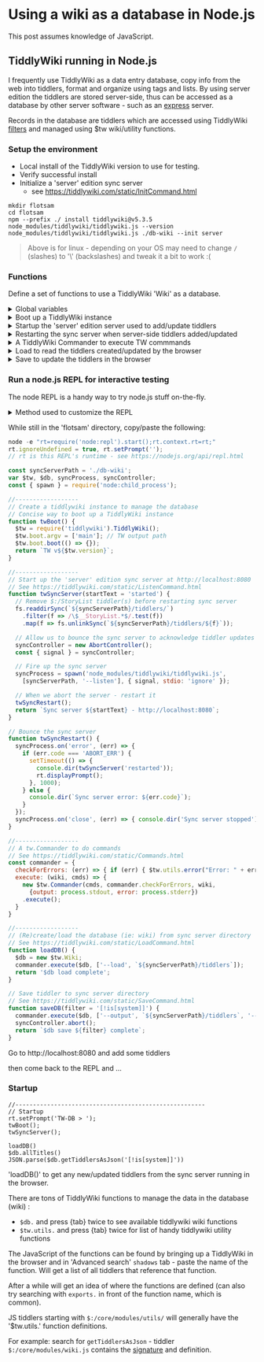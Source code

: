 # Using a wiki as a database in Node.js
This post assumes knowledge of JavaScript.

## TiddlyWiki running in Node.js
I frequently use TiddlyWiki as a data entry database, copy info from the web into tiddlers, format and organize using tags and lists. By using server edition the tiddlers are stored server-side, thus can be accessed as a database by other server software - such as an [express](http://expressjs.com/) server.

Records in the database are tiddlers which are accessed using TiddlyWiki [filters](https://tiddlywiki.com/static/Filters.html) and managed using $tw wiki/utility functions.

### Setup the environment

 * Local install of the TiddlyWiki version to use for testing.
 * Verify successful install
 * Initialize a 'server' edition sync server
   * see https://tiddlywiki.com/static/InitCommand.html

```text
mkdir flotsam
cd flotsam
npm --prefix ./ install tiddlywiki@v5.3.5
node_modules/tiddlywiki/tiddlywiki.js --version
node_modules/tiddlywiki/tiddlywiki.js ./db-wiki --init server
```

> Above is for linux - depending on your OS may need to change `/` (slashes) to '\\' (backslashes) and tweak it a bit to work :(

### Functions
Define a set of functions to use a TiddlyWiki 'Wiki' as a database.
<details><summary>Global variables</summary>

```
const syncServerPath = './db-wiki';
var $tw, $db, syncProcess, syncController;
const { spawn } = require('node:child_process');
```

</details>
<details><summary>Boot up a TiddlyWiki instance</summary>

```
//------------------
// Create a tiddlywiki instance to manage the database
// Concise way to boot up a TiddlyWiki instance
var $tw;
function twBoot() {
  $tw = require('tiddlywiki').TiddlyWiki();
  $tw.boot.argv = ['db-wiki']; // TW output path
  $tw.boot.boot(() => {});
  return `TW v${$tw.version}`;
}
```

</details>
<details><summary>Startup the 'server' edition server used to add/update tiddlers</summary>

```
//------------------
// Start up the 'server' edition sync server at http://localhost:8080
// See https://tiddlywiki.com/static/ListenCommand.html
function twSyncServer(startText = 'started') {
  // Remove $:/StoryList tiddler(s) before restarting sync server
  fs.readdirSync(`${syncServerPath}/tiddlers/`)
    .filter(f => /\$__StoryList.*$/.test(f))
    .map(f => fs.unlinkSync(`${syncServerPath}/tiddlers/${f}`));

  // Allow us to bounce the sync server to acknowledge tiddler updates
  syncController = new AbortController();
  const { signal } = syncController;

  // Fire up the sync server
  syncProcess = spawn('node_modules/tiddlywiki/tiddlywiki.js',
    [syncServerPath, '--listen'], { signal, stdio: 'ignore' });

  // When we abort the server - restart it
  twSyncRestart();
  return `Sync server ${startText} - http://localhost:8080`;
}
```

</details>
<details><summary>Restarting the sync server when server-side tiddlers added/updated</summary>

```
// Bounce the sync server
function twSyncRestart() {
  syncProcess.on('error', (err) => {
    if (err.code === 'ABORT_ERR') {
      setTimeout(() => {
        console.dir(twSyncServer('restarted'));
        rt.displayPrompt();
      }, 1000);
    } else {
      console.dir(`Sync server error: ${err.code}`);
    }
  });
  syncProcess.on('close', (err) => { console.dir('Sync server stopped'); });
}
```

</details>
<details><summary>A TiddlyWiki Commander to execute TW commmands</summary>

```
//------------------
// A tw.Commander to do commands
// See https://tiddlywiki.com/static/Commands.html
const commander = {
  checkForErrors: (err) => { if (err) { $tw.utils.error("Error: " + err); } },
  execute: (wiki, cmds) => {
    new $tw.Commander(cmds, commander.checkForErrors, wiki,
      {output: process.stdout, error: process.stderr})
    .execute();
  }
}
```

</details>
<details><summary>Load to read the tiddlers created/updated by the browser</summary>

```
//------------------
// (Re)create/load the database (ie: wiki) from sync server directory
// See https://tiddlywiki.com/static/LoadCommand.html
var $db;
function loadDB() {
  $db = new $tw.Wiki;
  commander.execute($db, ['--load', `${syncServerPath}/tiddlers`]);
  return '$db load complete';
}
```

</details>
<details><summary>Save to update the tiddlers in the browser</summary>

```
// Save tiddler to sync server directory
// See https://tiddlywiki.com/static/SaveCommand.html
function saveDB(filter = '[!is[system]]') {
  commander.execute($db, ['--output', `${syncServerPath}/tiddlers`, '--save', filter]);
  syncController.abort();
  return `$db save ${filter} complete`;
}
```

</details>

### Run a node.js REPL for interactive testing
The node REPL is a handy way to try node.js stuff on-the-fly.

<details>
<summary> Method used to customize the REPL</summary>

Typing `node` and pressing return - brings up the default node.js REPL.
```text
poc2go:~/flotsam $ node
Welcome to Node.js v18.17.0.
Type ".help" for more information.
>
```

`node -e "require('node:repl').start()"` does the same (other than displaying the system info text).

```text
poc2go:~/flotsam $ node -e "require('node:repl').start()"
>
```

Will now embellish the JS code to allow access to the REPL runtime functions from the REPL command prompt.
```
node -e "rt=require('node:repl').start();rt.context.rt=rt;"
```

This has node start the REPL which returns the REPL runtime into variable 'rt'.

'rt' is then assigned to the REPL context (ie: can be accessed at the REPL command prompt as 'rt').

```text
poc2go:~/flotsam $ node -e "rt=require('node:repl').start();rt.context.rt=rt;"
> rt.setPrompt('yippie!! > ')
undefined
yippie!! >
```
Thus - the first two lines give access to the functions of the REPL that is running; and sets the REPL to not display the very irritating 'undefined' messages and change the prompt.

setPrompt() is one of many functions available to manage the REPL - see https://nodejs.org/api/repl.html .

```text
poc2go:~/flotsam $ node -e "rt=require('node:repl').start();rt.context.rt=rt;"
> rt.ignoreUndefined = true, rt.setPrompt('My tests > ');
My tests >
```
</details>

While still in the 'flotsam' directory, copy/paste the following:
```js
node -e "rt=require('node:repl').start();rt.context.rt=rt;"
rt.ignoreUndefined = true, rt.setPrompt('');
// rt is this REPL's runtime - see https://nodejs.org/api/repl.html

const syncServerPath = './db-wiki';
var $tw, $db, syncProcess, syncController;
const { spawn } = require('node:child_process');

//------------------
// Create a tiddlywiki instance to manage the database
// Concise way to boot up a TiddlyWiki instance
function twBoot() {
  $tw = require('tiddlywiki').TiddlyWiki();
  $tw.boot.argv = ['main']; // TW output path
  $tw.boot.boot(() => {});
  return `TW v${$tw.version}`;
}

//------------------
// Start up the 'server' edition sync server at http://localhost:8080
// See https://tiddlywiki.com/static/ListenCommand.html
function twSyncServer(startText = 'started') {
  // Remove $:/StoryList tiddler(s) before restarting sync server
  fs.readdirSync(`${syncServerPath}/tiddlers/`)
    .filter(f => /\$__StoryList.*$/.test(f))
    .map(f => fs.unlinkSync(`${syncServerPath}/tiddlers/${f}`));

  // Allow us to bounce the sync server to acknowledge tiddler updates
  syncController = new AbortController();
  const { signal } = syncController;

  // Fire up the sync server
  syncProcess = spawn('node_modules/tiddlywiki/tiddlywiki.js',
    [syncServerPath, '--listen'], { signal, stdio: 'ignore' });

  // When we abort the server - restart it
  twSyncRestart();
  return `Sync server ${startText} - http://localhost:8080`;
}

// Bounce the sync server
function twSyncRestart() {
  syncProcess.on('error', (err) => {
    if (err.code === 'ABORT_ERR') {
      setTimeout(() => {
        console.dir(twSyncServer('restarted'));
        rt.displayPrompt();
      }, 1000);
    } else {
      console.dir(`Sync server error: ${err.code}`);
    }
  });
  syncProcess.on('close', (err) => { console.dir('Sync server stopped'); });
}

//------------------
// A tw.Commander to do commands
// See https://tiddlywiki.com/static/Commands.html
const commander = {
  checkForErrors: (err) => { if (err) { $tw.utils.error("Error: " + err); } },
  execute: (wiki, cmds) => {
    new $tw.Commander(cmds, commander.checkForErrors, wiki,
      {output: process.stdout, error: process.stderr})
    .execute();
  }
}

//------------------
// (Re)create/load the database (ie: wiki) from sync server directory
// See https://tiddlywiki.com/static/LoadCommand.html
function loadDB() {
  $db = new $tw.Wiki;
  commander.execute($db, ['--load', `${syncServerPath}/tiddlers`]);
  return '$db load complete';
}

// Save tiddler to sync server directory
// See https://tiddlywiki.com/static/SaveCommand.html
function saveDB(filter = '[!is[system]]') {
  commander.execute($db, ['--output', `${syncServerPath}/tiddlers`, '--save', filter]);
  syncController.abort();
  return `$db save ${filter} complete`;
}
```

Go to http://localhost:8080 and add some tiddlers

then come back to the REPL and ...


### Startup
```
//------------------------------------------------------
// Startup
rt.setPrompt('TW-DB > ');
twBoot();
twSyncServer();

loadDB()
$db.allTitles()
JSON.parse($db.getTiddlersAsJson('[!is[system]]'))
```

'loadDB()' to get any new/updated tiddlers from the sync server running in the browser.

There are tons of TiddlyWiki functions to manage the data in the database (wiki) :

  * `$db.` and press {tab} twice to see available tiddlywiki wiki functions
  * `$tw.utils.` and press {tab} twice for list of handy tiddlywiki utility functions

The JavaScript of the functions can be found by bringing up a TiddlyWiki in the browser and in 'Advanced search' `shadows` tab - paste the name of the function. Will get a list of all tiddlers that reference that function.

After a while will get an idea of where the functions are defined (can also try searching with `exports.` in front of the function name, which is common).

JS tiddlers starting with `$:/core/modules/utils/` will generally have the '$tw.utils.' function definitions.

For example: search for `getTiddlersAsJson` - tiddler `$:/core/modules/wiki.js` contains the [signature](https://developer.mozilla.org/en-US/docs/Glossary/Signature/Function) and definition.

